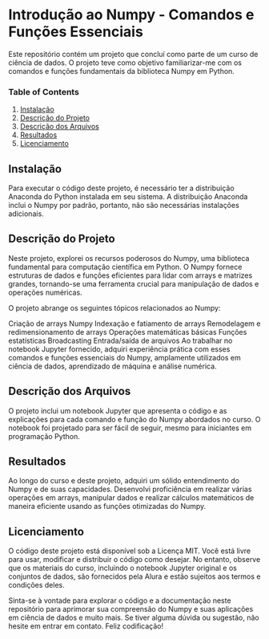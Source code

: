 # Introdução ao Numpy - Comandos e Funções Essenciais

Este repositório contém um projeto que concluí como parte de um curso de ciência de dados. O projeto teve como objetivo familiarizar-me com os comandos e funções fundamentais da biblioteca Numpy em Python.

### Table of Contents

1. [Instalação](#installation)
2. [Descrição do Projeto](#motivation)
3. [Descrição dos Arquivos](#files)
4. [Resultados](#results)
5. [Licenciamento](#licensing)

## Instalação <a name="installation"></a>

Para executar o código deste projeto, é necessário ter a distribuição Anaconda do Python instalada em seu sistema. A distribuição Anaconda inclui o Numpy por padrão, portanto, não são necessárias instalações adicionais.

## Descrição do Projeto<a name="motivation"></a>

Neste projeto, explorei os recursos poderosos do Numpy, uma biblioteca fundamental para computação científica em Python. O Numpy fornece estruturas de dados e funções eficientes para lidar com arrays e matrizes grandes, tornando-se uma ferramenta crucial para manipulação de dados e operações numéricas.

O projeto abrange os seguintes tópicos relacionados ao Numpy:

Criação de arrays Numpy
Indexação e fatiamento de arrays
Remodelagem e redimensionamento de arrays
Operações matemáticas básicas
Funções estatísticas
Broadcasting
Entrada/saída de arquivos
Ao trabalhar no notebook Jupyter fornecido, adquiri experiência prática com esses comandos e funções essenciais do Numpy, amplamente utilizados em ciência de dados, aprendizado de máquina e análise numérica.

## Descrição dos Arquivos<a name="files"></a>

O projeto inclui um notebook Jupyter que apresenta o código e as explicações para cada comando e função do Numpy abordados no curso. O notebook foi projetado para ser fácil de seguir, mesmo para iniciantes em programação Python.

## Resultados<a name="results"></a>

Ao longo do curso e deste projeto, adquiri um sólido entendimento do Numpy e de suas capacidades. Desenvolvi proficiência em realizar várias operações em arrays, manipular dados e realizar cálculos matemáticos de maneira eficiente usando as funções otimizadas do Numpy.

## Licenciamento<a name="licensing"></a>
O código deste projeto está disponível sob a Licença MIT. Você está livre para usar, modificar e distribuir o código como desejar. No entanto, observe que os materiais do curso, incluindo o notebook Jupyter original e os conjuntos de dados, são fornecidos pela Alura e estão sujeitos aos termos e condições deles.

Sinta-se à vontade para explorar o código e a documentação neste repositório para aprimorar sua compreensão do Numpy e suas aplicações em ciência de dados e muito mais. Se tiver alguma dúvida ou sugestão, não hesite em entrar em contato. Feliz codificação!
